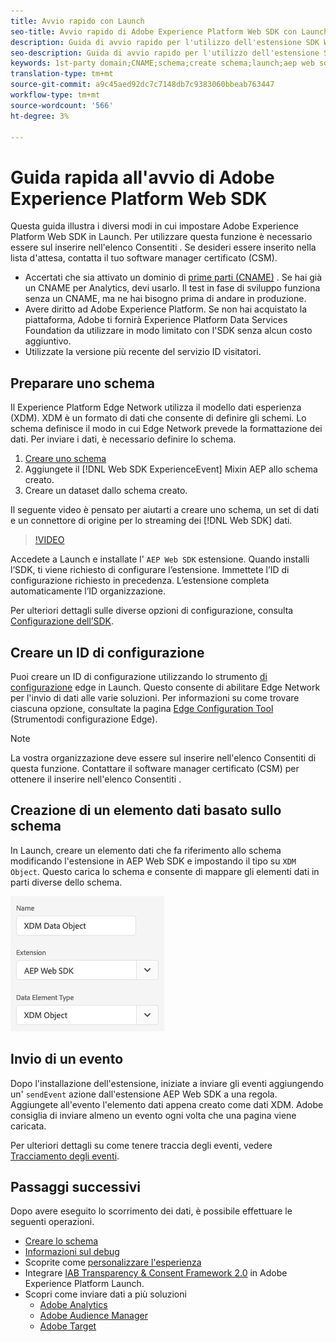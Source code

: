 ```yaml
---
title: Avvio rapido con Launch
seo-title: Avvio rapido di Adobe Experience Platform Web SDK con Launch
description: Guida di avvio rapido per l'utilizzo dell'estensione SDK Web  Experience Platform per la raccolta dei dati
seo-description: Guida di avvio rapido per l'utilizzo dell'estensione SDK Web  Experience Platform per la raccolta dei dati
keywords: 1st-party domain;CNAME;schema;create schema;launch;aep web sdk extension;extension;configuration id;configuration tool;data element;create data element;XDM Object;sendEvent;send Event;
translation-type: tm+mt
source-git-commit: a9c45aed92dc7c7148db7c9383060bbeab763447
workflow-type: tm+mt
source-wordcount: '566'
ht-degree: 3%

---
```



# Guida rapida all&#39;avvio di Adobe Experience Platform Web SDK

Questa guida illustra i diversi modi in cui impostare Adobe Experience Platform Web SDK in Launch. Per utilizzare questa funzione è necessario essere sul inserire nell&#39;elenco Consentiti . Se desideri essere inserito nella lista d&#39;attesa, contatta il tuo software manager certificato (CSM).

- Accertati che sia attivato un dominio di [prime parti (CNAME)](https://docs.adobe.com/content/help/it-IT/core-services/interface/ec-cookies/cookies-first-party.html) . Se hai già un CNAME per Analytics, devi usarlo. Il test in fase di sviluppo funziona senza un CNAME, ma ne hai bisogno prima di andare in produzione.
- Avere diritto ad Adobe Experience Platform. Se non hai acquistato la piattaforma,  Adobe ti fornirà  Experience Platform Data Services Foundation da utilizzare in modo limitato con l&#39;SDK senza alcun costo aggiuntivo.
- Utilizzate la versione più recente del servizio ID visitatori.

## Preparare uno schema

Il  Experience Platform Edge Network utilizza il modello dati esperienza (XDM). XDM è un formato di dati che consente di definire gli schemi. Lo schema definisce il modo in cui Edge Network prevede la formattazione dei dati. Per inviare i dati, è necessario definire lo schema.

1. [Creare uno schema](../../xdm/tutorials/create-schema-ui.md)
2. Aggiungete il [!DNL Web SDK ExperienceEvent] Mixin AEP allo schema creato.
3. Creare un dataset dallo schema creato.

Il seguente video è pensato per aiutarti a creare uno schema, un set di dati e un connettore di origine per lo streaming dei [!DNL Web SDK] dati.


>[!VIDEO](https://video.tv.adobe.com/v/35395?quality=12&learn=on)

Accedete a Launch e installate l&#39; `AEP Web SDK` estensione. Quando installi l’SDK, ti viene richiesto di configurare l’estensione. Immettete l’ID di configurazione richiesto in precedenza. L’estensione completa automaticamente l’ID organizzazione.


Per ulteriori dettagli sulle diverse opzioni di configurazione, consulta [Configurazione dell’SDK](../fundamentals/configuring-the-sdk.md).

## Creare un ID di configurazione

Puoi creare un ID di configurazione utilizzando lo strumento [di configurazione](../fundamentals/edge-configuration.md) edge in Launch. Questo consente di abilitare Edge Network per l&#39;invio di dati alle varie soluzioni. Per informazioni su come trovare ciascuna opzione, consultate la pagina [Edge Configuration Tool](../fundamentals/edge-configuration.md) (Strumentodi configurazione Edge).

>[!NOTE]
>
>La vostra organizzazione deve essere sul inserire nell&#39;elenco Consentiti  di questa funzione. Contattare il software manager certificato (CSM) per ottenere il inserire nell&#39;elenco Consentiti .

## Creazione di un elemento dati basato sullo schema

In Launch, creare un elemento dati che fa riferimento allo schema modificando l&#39;estensione in AEP Web SDK e impostando il tipo su `XDM Object`. Questo carica lo schema e consente di mappare gli elementi dati in parti diverse dello schema.

![Elemento data in avvio](../../assets/edge_data_element.png)

## Invio di un evento

Dopo l&#39;installazione dell&#39;estensione, iniziate a inviare gli eventi aggiungendo un&#39; `sendEvent` azione dall&#39;estensione AEP Web SDK a una regola. Aggiungete all&#39;evento l&#39;elemento dati appena creato come dati XDM.  Adobe consiglia di inviare almeno un evento ogni volta che una pagina viene caricata.

Per ulteriori dettagli su come tenere traccia degli eventi, vedere [Tracciamento degli eventi](../fundamentals/tracking-events.md).

## Passaggi successivi

Dopo avere eseguito lo scorrimento dei dati, è possibile effettuare le seguenti operazioni.

- [Creare lo schema](https://docs.adobe.com/content/help/en/experience-platform/xdm/schema/composition.html)
- [Informazioni sul debug](../fundamentals/debugging.md)
- Scoprite come [personalizzare l&#39;esperienza](../fundamentals/rendering-personalization-content.md)
- Integrare [IAB Transparency &amp; Consent Framework 2.0](../solution-specific/iab-tcf/with-launch.md) in  Adobe Experience Platform Launch.
- Scopri come inviare dati a più soluzioni
   - [Adobe Analytics](../solution-specific/analytics/analytics-overview.md)
   - [Adobe Audience Manager](../solution-specific/audience-manager/audience-manager-overview.md)
   - [Adobe Target](../solution-specific/target/target-overview.md)
